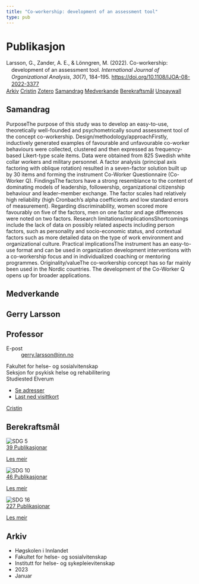 ```yaml
---
title: "Co-workership: development of an assessment tool"
type: pub
---
```

<h1>Publikasjon</h1>
<article id="csl-bib-container-NFX3LG96" class="csl-bib-container">
  <div class="csl-bib-body" style="line-height: 1.35; padding-left: 1em; text-indent:-1em;">
  <div class="csl-entry">Larsson, G., Zander, A. E., &amp; L&#xF6;nngren, M. (2022). Co-workership: development of an assessment tool. <i>International Journal of Organizational Analysis</i>, <i>30</i>(7), 184&#x2013;195. <a href="https://doi.org/10.1108/IJOA-08-2022-3377">https://doi.org/10.1108/IJOA-08-2022-3377</a></div>
</div>
  <div class="csl-bib-buttons">
    <a href="#taxonomy-article-NFX3LG96" class="csl-bib-button">Arkiv</a>
    <a href="https://app.cristin.no/results/show.jsf?id=2099695" alt="Cristin URL" class="csl-bib-button">Cristin</a>
    <a href="http://zotero.org/groups/5022929/items/NFX3LG96" alt="Zotero URL" class="csl-bib-button">Zotero</a>
    <a href="#abstract-article-NFX3LG96" class="csl-bib-button">Samandrag</a>
    <a href="#contributors-article-NFX3LG96" class="csl-bib-button">Medverkande</a>
    <a href="#sdg-article-NFX3LG96" class="csl-bib-button">Berekraftsmål</a>
    <a href="https://www.emerald.com/insight/content/doi/10.1108/IJOA-08-2022-3377/full/pdf?title=co-workership-development-of-an-assessment-tool" class="csl-bib-button">Unpaywall</a>
  </div>
  <div id="csl-bib-meta-container-NFX3LG96"></div>
</article>
<div id="csl-bib-meta-NFX3LG96" class="csl-bib-meta">
  <article id="abstract-article-NFX3LG96" class="abstract-article">
    <h1>Samandrag</h1>
    PurposeThe purpose of this study was to develop an easy-to-use, theoretically well-founded and psychometrically sound assessment tool of the concept co-workership. Design/methodology/approachFirstly, inductively generated examples of favourable and unfavourable co-worker behaviours were collected, clustered and then expressed as frequency-based Likert-type scale items. Data were obtained from 825 Swedish white collar workers and military personnel. A factor analysis (principal axis factoring with oblique rotation) resulted in a seven-factor solution built up by 30 items and forming the instrument Co-Worker Questionnaire (Co-Worker Q). FindingsThe factors have a strong resemblance to the content of dominating models of leadership, followership, organizational citizenship behaviour and leader–member exchange. The factor scales had relatively high reliability (high Cronbach’s alpha coefficients and low standard errors of measurement). Regarding discriminability, women scored more favourably on five of the factors, men on one factor and age differences were noted on two factors. Research limitations/implicationsShortcomings include the lack of data on possibly related aspects including person factors, such as personality and socio-economic status, and contextual factors such as more detailed data on the type of work environment and organizational culture. Practical implicationsThe instrument has an easy-to-use format and can be used in organization development interventions with a co-workership focus and in individualized coaching or mentoring programmes. Originality/valueThe co-workership concept has so far mainly been used in the Nordic countries. The development of the Co-Worker Q opens up for broader applications.
  </article>
  <article id="contributors-article-NFX3LG96" class="contributors-article">
    <h1>Medverkande</h1>
    <div class="personas">
<div class="vrtx-hinn-person-card">
<div class="photo">
<i class="lar la-user-circle missing-person"></i>
</div>
<div class="info">
<hgroup><h1>Gerry Larsson</h1>
<h2>Professor</h2>
</hgroup><dl>
<dt>E-post</dt>
<dd>
<a href="mailto:gerry.larsson@inn.no">gerry.larsson@inn.no</a>
</dd>
</dl>
<p>
Fakultet for helse- og sosialvitenskap<br>
Seksjon for psykisk helse og rehabilitering<br>
Studiested Elverum
</p>
<ul class="vrtx-hinn-links">
<li><a href="https://www.inn.no/finn-en-ansatt/gerry-larsson.html#vrtx-hinn-addresses">Se adresser</a></li>
<li><a href="https://www.inn.no/finn-en-ansatt/gerry-larsson.html?vrtx=vcf">Last ned visittkort</a></li>
</ul>
</div>
</div>
<a href="https://app.cristin.no/persons/show.jsf?id=50941" alt="Cristin URL" class="personas-cristin">Cristin</a>
</div>
  </article>
  <article id="sdg-article-NFX3LG96" class="sdg-article">
    <h1>Berekraftsmål</h1>
    <div class="sdg-container"><div id="sdg5" class="sdg">
<img src="{{< params subfolder >}}images/sdg/sdg05_no.png" class="image" alt="SDG 5">
<div class="sdg-overlay">
<a href="{{< params subfolder >}}no/archive/?sdg=5#archive" class="sdg-publication-count"><span>39</span> Publikasjonar</a>
<p><a href="https://www.fn.no/om-fn/fns-baerekraftsmaal/likestilling-mellom-kjoennene?lang=nno-NO" class="sdg-read-more">Les meir</a></p>
</div>
</div> <div id="sdg10" class="sdg">
<img src="{{< params subfolder >}}images/sdg/sdg10_no.png" class="image" alt="SDG 10">
<div class="sdg-overlay">
<a href="{{< params subfolder >}}no/archive/?sdg=10#archive" class="sdg-publication-count"><span>46</span> Publikasjonar</a>
<p><a href="https://www.fn.no/om-fn/fns-baerekraftsmaal/mindre-ulikhet?lang=nno-NO" class="sdg-read-more">Les meir</a></p>
</div>
</div> <div id="sdg16" class="sdg">
<img src="{{< params subfolder >}}images/sdg/sdg16_no.png" class="image" alt="SDG 16">
<div class="sdg-overlay">
<a href="{{< params subfolder >}}no/archive/?sdg=16#archive" class="sdg-publication-count"><span>227</span> Publikasjonar</a>
<p><a href="https://www.fn.no/om-fn/fns-baerekraftsmaal/fred-rettferdighet-og-velfungerende-institusjoner?lang=nno-NO" class="sdg-read-more">Les meir</a></p>
</div>
</div></div>
  </article>
  <article id="taxonomy-article-NFX3LG96" class="taxonomy-article">
    <h1>Arkiv</h1>
    <ul>
      <li>Høgskolen i Innlandet</li>
      <li>Fakultet for helse- og sosialvitenskap</li>
      <li>Institutt for helse- og sykepleievitenskap</li>
      <li>2023</li>
      <li>Januar</li>
    </ul>
  </article>
</div>
